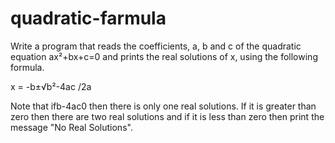 # quadratic-farmula
Write a program that reads the coefficients, a, b and c of the quadratic equation ax²+bx+c=0 and prints the real solutions of x, using the following formula. 

x = -b±√b²-4ac /2a

Note that ifb-4ac0 then there is only one real solutions. If it is greater than zero then there are two real solutions and if it is less than zero then print the message "No Real Solutions".
